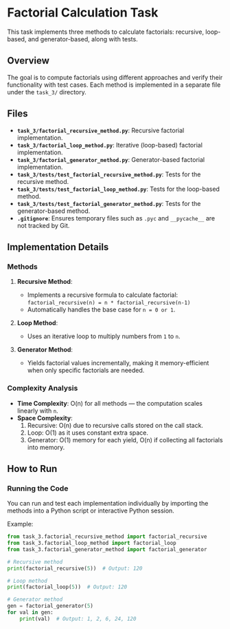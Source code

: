 # Factorial Calculation Task

This task implements three methods to calculate factorials: recursive, loop-based, and generator-based, along with tests.

## Overview
The goal is to compute factorials using different approaches and verify their functionality with test cases. Each method is implemented in a separate file under the `task_3/` directory.

## Files
- **`task_3/factorial_recursive_method.py`**: Recursive factorial implementation.
- **`task_3/factorial_loop_method.py`**: Iterative (loop-based) factorial implementation.
- **`task_3/factorial_generator_method.py`**: Generator-based factorial implementation.
- **`task_3/tests/test_factorial_recursive_method.py`**: Tests for the recursive method.
- **`task_3/tests/test_factorial_loop_method.py`**: Tests for the loop-based method.
- **`task_3/tests/test_factorial_generator_method.py`**: Tests for the generator-based method.
- **`.gitignore`**: Ensures temporary files such as `.pyc` and `__pycache__` are not tracked by Git.

## Implementation Details
### Methods
1. **Recursive Method**: 
   - Implements a recursive formula to calculate factorial:  
     `factorial_recursive(n) = n * factorial_recursive(n-1)`  
   - Automatically handles the base case for `n = 0 or 1`.

2. **Loop Method**:
   - Uses an iterative loop to multiply numbers from `1` to `n`.

3. **Generator Method**:
   - Yields factorial values incrementally, making it memory-efficient when only specific factorials are needed.

### Complexity Analysis
- **Time Complexity**: O(n) for all methods — the computation scales linearly with `n`.  
- **Space Complexity**:
  1. Recursive: O(n) due to recursive calls stored on the call stack.
  2. Loop: O(1) as it uses constant extra space.
  3. Generator: O(1) memory for each yield, O(n) if collecting all factorials into memory.

## How to Run
### Running the Code
You can run and test each implementation individually by importing the methods into a Python script or interactive Python session.

Example:
```python
from task_3.factorial_recursive_method import factorial_recursive
from task_3.factorial_loop_method import factorial_loop
from task_3.factorial_generator_method import factorial_generator

# Recursive method
print(factorial_recursive(5))  # Output: 120

# Loop method
print(factorial_loop(5))  # Output: 120

# Generator method
gen = factorial_generator(5)
for val in gen:
    print(val)  # Output: 1, 2, 6, 24, 120